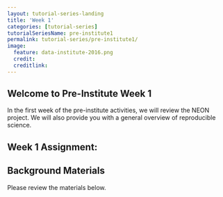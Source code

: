 ```yaml
---
layout: tutorial-series-landing
title: 'Week 1'
categories: [tutorial-series]
tutorialSeriesName: pre-institute1
permalink: tutorial-series/pre-institute1/
image:
  feature: data-institute-2016.png
  credit: 
  creditlink: 
---
```

## Welcome to Pre-Institute Week 1

In the first week of the pre-institute activities, we will review the NEON project.
We will also provide you with a general overview of reproducible science. 

## Week 1 Assignment:

## Background Materials
Please review the materials below.



